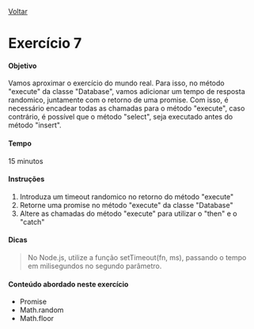 [Voltar](../README.md)

# Exercício 7

#### Objetivo
Vamos aproximar o exercício do mundo real. Para isso, no método "execute" da classe "Database", vamos adicionar um tempo de resposta randomico, juntamente com o retorno de uma promise. Com isso, é necessário encadear todas as chamadas para o método "execute", caso contrário, é possível que o método "select", seja executado antes do método "insert".

#### Tempo
15 minutos

#### Instruções

1. Introduza um timeout randomico no retorno do método "execute"
1. Retorne uma promise no método "execute" da classe "Database"
2. Altere as chamadas do método "execute" para utilizar o "then" e o "catch" 

#### Dicas

> No Node.js, utilize a função setTimeout(fn, ms), passando o tempo em milisegundos no segundo parâmetro.

#### Conteúdo abordado neste exercício

* Promise
* Math.random
* Math.floor